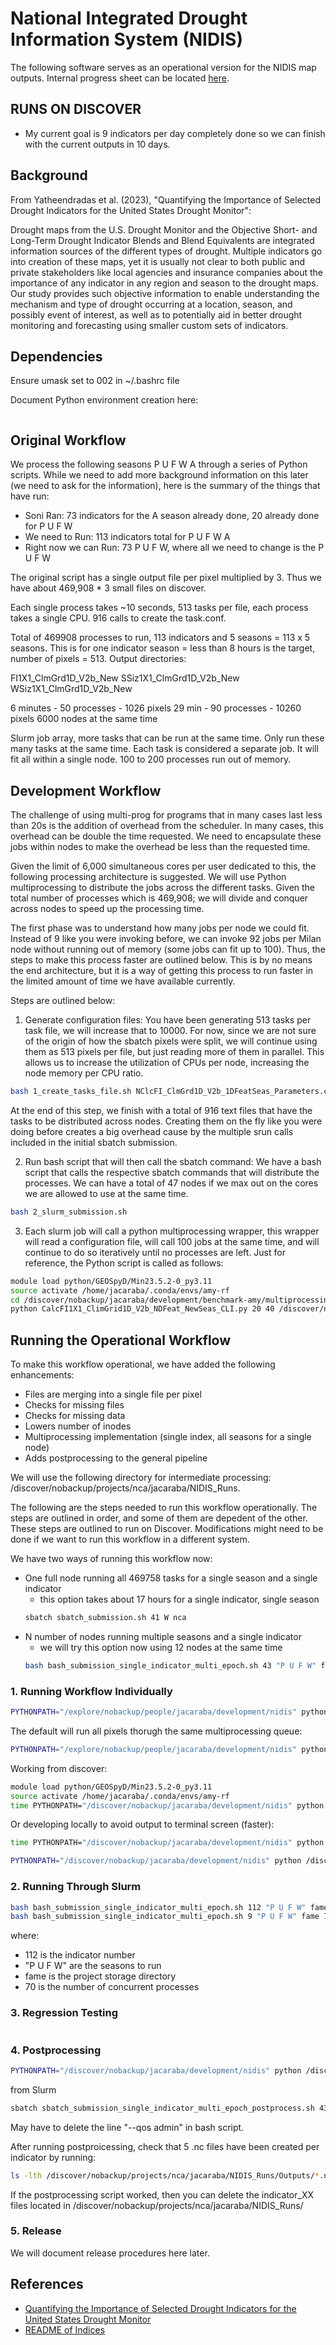 # National Integrated Drought Information System (NIDIS)

The following software serves as an operational version for the NIDIS map outputs.
Internal progress sheet can be located [here](https://nasa-my.sharepoint.com/:x:/r/personal/jacaraba_ndc_nasa_gov/Documents/WorkDocuments/Projects/ILAB/2024-SONI-Parallel/Indicators_Data_Dictionary_nClimGrid_Resolution_ILAB.xlsx?d=w4d5e4812cb06468d819235dcd8268571&csf=1&web=1&e=cnB6yV).

## RUNS ON DISCOVER

- My current goal is 9 indicators per day completely done so we can finish with the current
outputs in 10 days.

## Background

From Yatheendradas et al. (2023), "Quantifying the Importance of Selected Drought Indicators for the United States Drought Monitor":

Drought maps from the U.S. Drought Monitor and the Objective Short- and Long-Term Drought Indicator Blends and Blend Equivalents are integrated information sources of the different types of drought. Multiple indicators go into creation of these maps, yet it is usually not clear to both public and private stakeholders like local agencies and insurance companies about the importance of any indicator in any region and season to the drought maps. Our study provides such objective information to enable understanding the mechanism and type of drought occurring at a location, season, and possibly event of interest, as well as to potentially aid in better drought monitoring and forecasting using smaller custom sets of indicators.

## Dependencies
Ensure umask set to 002 in ~/.bashrc file

Document Python environment creation here:

```bash
```

## Original Workflow

We process the following seasons P U F W A through a series of Python scripts. While we need to add
more background information on this later (we need to ask for the information), here is the summary of
the things that have run:

- Soni Ran: 73 indicators for the A season already done, 20 already done for P U F W
- We need to Run: 113 indicators total for P U F W A
- Right now we can Run: 73 P U F W, where all we need to change is the P U F W

The original script has a single output file per pixel multiplied by 3. Thus we have about
469,908 * 3 small files on discover.

Each single process takes ~10 seconds, 513 tasks per file, each process takes a single CPU.
916 calls to create the task.conf.

Total of 469908 processes to run, 113 indicators and 5 seasons = 113 x 5 seasons. This is for one indicator
season = less than 8 hours is the target, number of pixels = 513. Output directories:

FI1X1_ClmGrd1D_V2b_New
SSiz1X1_ClmGrd1D_V2b_New
WSiz1X1_ClmGrd1D_V2b_New

6 minutes - 50 processes - 1026 pixels
29 min - 90 processes - 10260 pixels
6000 nodes at the same time

Slurm job array, more tasks that can be run at the same time. Only run these many tasks at the same time.
Each task is considered a separate job. It will fit all within a single node.
100 to 200 processes run out of memory.

## Development Workflow

The challenge of using multi-prog for programs that in many cases last less than 20s is the 
addition of overhead from the scheduler. In many cases, this overhead can be double the time 
requested. We need to encapsulate these jobs within nodes to make the overhead be less than 
the requested time. 

 Given the limit of 6,000 simultaneous cores per user dedicated to this, the following processing 
 architecture is suggested. We will use Python multiprocessing to distribute the jobs across the 
 different tasks. Given the total number of processes which is 469,908; we will divide and conquer 
 across nodes to speed up the processing time. 

 The first phase was to understand how many jobs per node we could fit. Instead of 9 like you were 
 invoking before, we can invoke 92 jobs per Milan node without running out of memory (some jobs can 
 fit up to 100). Thus, the steps to make this process faster are outlined below. This is by no means 
 the end architecture, but it is a way of getting this process to run faster in the limited amount 
 of time we have available currently. 

 Steps are outlined below:

1. Generate configuration files: You have been generating 513 tasks per task file, we will increase 
that to 10000. For now, since we are not sure of the origin of how the sbatch pixels were split, we 
will continue using them as 513 pixels per file, but just reading more of them in parallel. This 
allows us to increase the utilization of CPUs per node, increasing the node memory per CPU ratio. 

```bash 
bash 1_create_tasks_file.sh NClcFI_ClmGrd1D_V2b_1DFeatSeas_Parameters.conf 
``` 

At the end of this step, we finish with a total of 916 text files that have the tasks to be distributed 
across nodes. Creating them on the fly like you were doing before creates a big overhead cause by the
 multiple srun calls included in the initial sbatch submission. 

2. Run bash script that will then call the sbatch command: We have a bash script that calls the 
respective sbatch commands that will distribute the processes. We can have a total of 47 nodes if 
we max out on the cores we are allowed to use at the same time. 

```bash 
bash 2_slurm_submission.sh 
``` 

3. Each slurm job will call a python multiprocessing wrapper, this wrapper will read a configuration 
file, will call 100 jobs at the same time, and will continue to do so iteratively until no processes 
are left. Just for reference, the Python script is called as follows: 

```bash 
module load python/GEOSpyD/Min23.5.2-0_py3.11 
source activate /home/jacaraba/.conda/envs/amy-rf 
cd /discover/nobackup/jacaraba/development/benchmark-amy/multiprocessing_version 
python CalcFI1X1_ClimGrid1D_V2b_NDFeat_NewSeas_CLI.py 20 40 /discover/nobackup/jacaraba/development/benchmark-amy/multiprocessing_version/tasks 
``` 

## Running the Operational Workflow

To make this workflow operational, we have added the following enhancements:

- Files are merging into a single file per pixel
- Checks for missing files
- Checks for missing data
- Lowers number of inodes
- Multiprocessing implementation (single index, all seasons for a single node)
- Adds postprocessing to the general pipeline

We will use the following directory for intermediate processing:
/discover/nobackup/projects/nca/jacaraba/NIDIS_Runs.

The following are the steps needed to run this workflow operationally. The steps
are outlined in order, and some of them are depedent of the other. These steps
are outlined to run on Discover. Modifications might need to be done if we want to run
this workflow in a different system.

We have two ways of running this workflow now:

- One full node running all 469758 tasks for a single season and a single indicator
  - this option takes about 17 hours for a single indicator, single season
  ```bash
  sbatch sbatch_submission.sh 41 W nca
  ```
- N number of nodes running multiple seasons and a single indicator
  - we will try this option now using 12 nodes at the same time
  ```bash
  bash bash_submission_single_indicator_multi_epoch.sh 43 "P U F W" fame
  ```

### 1. Running Workflow Individually

```bash
PYTHONPATH="/explore/nobackup/people/jacaraba/development/nidis" python CalcFI1X1_ClimGrid1D_V2b_NDFeat_NewSeas_CLI.py --indicator 40 --season W --init-task 0 --end-task 5 --output-dir /explore/nobackup/people/jacaraba/projects/NIDIS --step train
```

The default will run all pixels thorugh the same multiprocessing queue:

```bash
PYTHONPATH="/explore/nobackup/people/jacaraba/development/nidis" python CalcFI1X1_ClimGrid1D_V2b_NDFeat_NewSeas_CLI.py --indicator 40 --season W --output-dir /explore/nobackup/people/jacaraba/projects/NIDIS --step train
```

Working from discover:

```bash
module load python/GEOSpyD/Min23.5.2-0_py3.11 
source activate /home/jacaraba/.conda/envs/amy-rf 
time PYTHONPATH="/discover/nobackup/jacaraba/development/nidis" python /discover/nobackup/jacaraba/development/nidis/nidis/view/CalcFI1X1_ClimGrid1D_V2b_NDFeat_NewSeas_CLI.py --indicator 40 --season W --output-dir /discover/nobackup/projects/nca/jacaraba/NIDIS_Runs --step train --init-task 0 --end-task 10000
```

Or developing locally to avoid output to terminal screen (faster):

```bash
time PYTHONPATH="/discover/nobackup/jacaraba/development/nidis" python /discover/nobackup/jacaraba/development/nidis/nidis/view/CalcFI1X1_ClimGrid1D_V2b_NDFeat_NewSeas_CLI.py --indicator 78 --season W --output-dir /discover/nobackup/projects/nca/jacaraba/NIDIS_Runs --step train --init-task 0 --end-task 469758
```

```bash
PYTHONPATH="/discover/nobackup/jacaraba/development/nidis" python /discover/nobackup/jacaraba/development/nidis/nidis/view/CalcFI1X1_ClimGrid1D_V2b_NDFeat_NewSeas_CLI.py --output-dir /discover/nobackup/projects/fame/jacaraba/NIDIS_Runs --step train --init-task 0 --end-task 469758 --season A --indicator 52
```

### 2. Running Through Slurm

```bash
bash bash_submission_single_indicator_multi_epoch.sh 112 "P U F W" fame 70
bash bash_submission_single_indicator_multi_epoch.sh 9 "P U F W" fame 70
```

where:
- 112 is the indicator number
- "P U F W" are the seasons to run
- fame is the project storage directory
- 70 is the number of concurrent processes

### 3. Regression Testing

```bash
```

### 4. Postprocessing

```bash
PYTHONPATH="/discover/nobackup/jacaraba/development/nidis" python /discover/nobackup/jacaraba/development/nidis/nidis/view/CalcFI1X1_ClimGrid1D_V2b_NDFeat_NewSeas_CLI.py --output-dir /discover/nobackup/projects/fame/jacaraba/NIDIS_Runs --step postprocess --season U F W --indicator 8
```

from Slurm

```bash
sbatch sbatch_submission_single_indicator_multi_epoch_postprocess.sh 43 "P U F W"
```
May have to delete the line "--qos admin" in bash script.

After running postproicessing, check that 5 .nc files have been created per indicator by running:

```bash
ls -lth /discover/nobackup/projects/nca/jacaraba/NIDIS_Runs/Outputs/*.nc | more
```

If the postprocessing script worked, then you can delete the indicator_XX files located in /discover/nobackup/projects/nca/jacaraba/NIDIS_Runs/


### 5. Release

We will document release procedures here later.

## References

- [Quantifying the Importance of Selected Drought Indicators for the United States Drought Monitor](https://journals.ametsoc.org/view/journals/hydr/24/9/JHM-D-22-0180.1.xml)
- [README of Indices](https://portal.nccs.nasa.gov/lisdata_pub/NLDAS/DroughtIndicatorImportanceData/ForSteve/README_Soni.txt)

